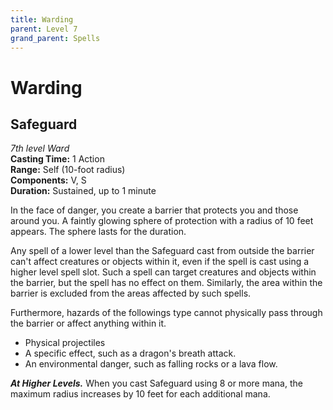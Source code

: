 ```yaml
---
title: Warding
parent: Level 7
grand_parent: Spells
---
```


# Warding

## Safeguard
*7th level Ward*<br>
**Casting Time:** 1 Action<br>
**Range:** Self (10-foot radius)<br>
**Components:** V, S<br>
**Duration:** Sustained, up to 1 minute

In the face of danger, you create a barrier that protects you and those around you. A faintly glowing sphere of protection with a radius of 10 feet appears. The sphere lasts for the duration.

Any spell of a lower level than the Safeguard cast from outside the barrier can't affect creatures or objects within it, even if the spell is cast using a higher level spell slot. Such a spell can target creatures and objects within the barrier, but the spell has no effect on them. Similarly, the area within the barrier is excluded from the areas affected by such spells.

Furthermore, hazards of the followings type cannot physically pass through the barrier or affect anything within it.

* Physical projectiles
* A specific effect, such as a dragon's breath attack.
* An environmental danger, such as falling rocks or a lava flow.

***At Higher Levels.*** When you cast Safeguard using 8 or more mana, the maximum radius increases by 10 feet for each additional mana.
